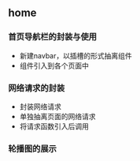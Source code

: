 ## home

### 首页导航栏的封装与使用

* 新建navbar，以插槽的形式抽离组件
* 组件引入到各个页面中

### 网络请求的封装

* 封装网络请求
* 单独抽离页面的网络请求
* 将请求函数引入后调用

### 轮播图的展示
